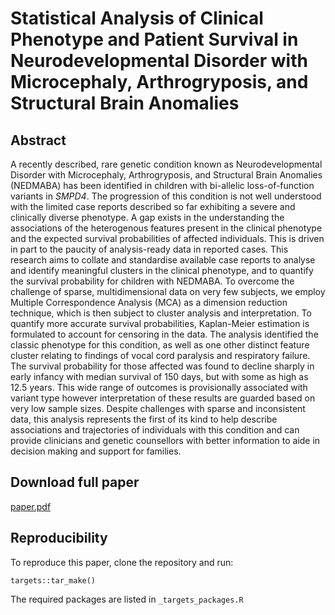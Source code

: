 # Statistical Analysis of Clinical Phenotype and Patient Survival in Neurodevelopmental Disorder with Microcephaly, Arthrogryposis, and Structural Brain Anomalies

## Abstract

A recently described, rare genetic condition known as Neurodevelopmental Disorder with Microcephaly, Arthrogryposis, and Structural Brain Anomalies (NEDMABA) has been identified in children with bi-allelic loss-of-function variants in *SMPD4*. The progression of this condition is not well understood with the limited case reports described so far exhibiting a severe and clinically diverse phenotype. A gap exists in the understanding the associations of the heterogenous features present in the clinical phenotype and the expected survival probabilities of affected individuals. This is driven in part to the paucity of analysis-ready data in reported cases. This research aims to collate and standardise available case reports to analyse and identify meaningful clusters in the clinical phenotype, and to quantify the survival probability for children with NEDMABA. To overcome the challenge of sparse, multidimensional data on very few subjects, we employ Multiple Correspondence Analysis (MCA) as a dimension reduction technique, which is then subject to cluster analysis and interpretation. To quantify more accurate survival probabilities, Kaplan-Meier estimation is formulated to account for censoring in the data. The analysis identified the classic phenotype for this condition, as well as one other distinct feature cluster relating to findings of vocal cord paralysis and respiratory failure. The survival probability for those affected was found to decline sharply in early infancy with median survival of 150 days, but with some as high as 12.5 years. This wide range of outcomes is provisionally associated with variant type however interpretation of these results are guarded based on very low sample sizes. Despite challenges with sparse and inconsistent data, this analysis represents the first of its kind to help describe associations and trajectories of individuals with this condition and can provide clinicians and genetic counsellors with better information to aide in decision making and support for families.

## Download full paper

[paper.pdf](paper/paper.pdf)

## Reproducibility

To reproduce this paper, clone the repository and run:

    targets::tar_make()

The required packages are listed in `_targets_packages.R`
